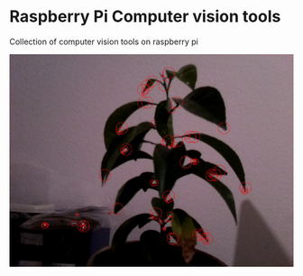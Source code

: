 # Raspberry Pi Computer vision tools

Collection of computer vision tools on raspberry pi

![example](feature_detection/example.jpg)